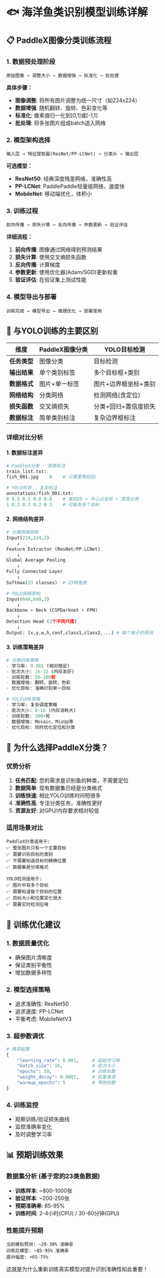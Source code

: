 # 🐟 海洋鱼类识别模型训练详解

## 📋 PaddleX图像分类训练流程

### 1. 数据预处理阶段
```
原始图像 → 调整大小 → 数据增强 → 标准化 → 批处理
```

**具体步骤：**
- **图像调整**: 将所有图片调整为统一尺寸（如224x224）
- **数据增强**: 随机翻转、旋转、色彩变化等
- **标准化**: 像素值归一化到[0,1]或[-1,1]
- **批处理**: 将多张图片组成batch送入网络

### 2. 模型架构选择
```
输入层 → 特征提取器(ResNet/PP-LCNet) → 分类头 → 输出层
```

**可选模型：**
- **ResNet50**: 经典深度残差网络，准确性高
- **PP-LCNet**: PaddlePaddle轻量级网络，速度快
- **MobileNet**: 移动端优化，体积小

### 3. 训练过程
```
前向传播 → 损失计算 → 反向传播 → 参数更新 → 验证评估
```

**详细流程：**
1. **前向传播**: 图像通过网络得到预测结果
2. **损失计算**: 使用交叉熵损失函数
3. **反向传播**: 计算梯度
4. **参数更新**: 使用优化器(Adam/SGD)更新权重
5. **验证评估**: 在验证集上测试性能

### 4. 模型导出与部署
```
训练完成 → 模型导出 → 推理优化 → 部署使用
```

## 🔄 与YOLO训练的主要区别

| 维度 | PaddleX图像分类 | YOLO目标检测 |
|------|----------------|-------------|
| **任务类型** | 图像分类 | 目标检测 |
| **输出结果** | 单个类别标签 | 多个目标框+类别 |
| **数据格式** | 图片+单一标签 | 图片+边界框坐标+类别 |
| **网络结构** | 分类网络 | 检测网络(含定位) |
| **损失函数** | 交叉熵损失 | 分类+回归+置信度损失 |
| **数据标注** | 简单类别标注 | 复杂边界框标注 |

### 详细对比分析

#### 1. 数据标注差异
```python
# PaddleX分类 - 简单标注
train_list.txt:
fish_001.jpg    0    # 只需要类别ID

# YOLO检测 - 复杂标注  
annotations/fish_001.txt:
0 0.5 0.5 0.8 0.6    # 类别ID + 中心点坐标 + 宽高比例
1 0.3 0.7 0.2 0.3    # 可能有多个目标
```

#### 2. 网络结构差异
```python
# 分类网络架构
Input(224,224,3) 
    ↓
Feature Extractor (ResNet/PP-LCNet)
    ↓  
Global Average Pooling
    ↓
Fully Connected Layer
    ↓
Softmax(23 classes)  # 23种鱼类

# YOLO网络架构  
Input(640,640,3)
    ↓
Backbone + Neck (CSPDarknet + FPN)
    ↓
Detection Head (3个不同尺度)
    ↓
Output: [x,y,w,h,conf,class1,class2,...] # 每个格子的预测
```

#### 3. 训练策略差异
```python
# 分类训练策略
- 学习率: 0.001 (相对稳定)
- 批次大小: 16-32 (内存友好)
- 训练轮数: 50-100轮
- 数据增强: 翻转、旋转、色彩
- 优化目标: 准确识别单一目标

# YOLO训练策略  
- 学习率: 复杂调度策略
- 批次大小: 8-16 (内存消耗大)
- 训练轮数: 300+轮
- 数据增强: Mosaic、MixUp等
- 优化目标: 同时优化定位和分类
```

## 🎯 为什么选择PaddleX分类？

### 优势分析
1. **任务匹配**: 您的需求是识别鱼的种类，不需要定位
2. **数据简单**: 现有数据集已经是分类格式
3. **训练快速**: 相比YOLO训练时间短很多
4. **准确性高**: 专注分类任务，准确性更好
5. **资源友好**: 对GPU/内存要求相对较低

### 适用场景对比
```
PaddleX分类适用于:
✅ 整张图片只有一个主要目标
✅ 需要识别目标的类别
✅ 不需要知道目标的精确位置
✅ 数据集是分类格式

YOLO检测适用于:
✅ 图片中有多个目标
✅ 需要知道每个目标的位置
✅ 目标大小和位置变化很大
✅ 需要实时检测应用
```

## 🚀 训练优化建议

### 1. 数据质量优化
- 确保图片清晰度
- 保证类别平衡性
- 增加数据多样性

### 2. 模型选择策略
- 追求准确性: ResNet50
- 追求速度: PP-LCNet  
- 平衡考虑: MobileNetV3

### 3. 超参数调优
```python
# 推荐配置
{
    "learning_rate": 0.001,     # 起始学习率
    "batch_size": 16,           # 批次大小
    "epochs": 50,               # 训练轮数
    "weight_decay": 0.0001,     # 权重衰减
    "warmup_epochs": 5          # 预热轮数
}
```

### 4. 训练监控
- 观察训练/验证损失曲线
- 监控准确率变化
- 及时调整学习率

## 📊 预期训练效果

### 数据集分析 (基于您的23类鱼数据)
- **训练样本**: ~800-1000张
- **验证样本**: ~200-250张
- **预期准确率**: 85-95%
- **训练时间**: 2-4小时(CPU) / 30-60分钟(GPU)

### 性能提升预期
```
当前模拟预测: ~20-30% 准确率
训练后模型: ~85-95% 准确率
提升幅度: +65-75% 
```

这就是为什么重新训练真实模型对提升识别准确性如此重要！
